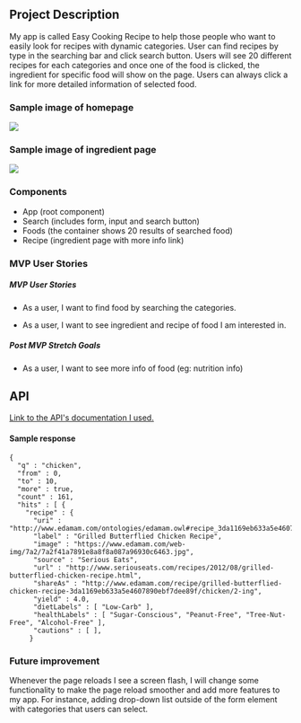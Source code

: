 ## Project Description

My app is called Easy Cooking Recipe to help those people who want to easily look for recipes with dynamic categories. User can find recipes by type in the searching bar and click search button. Users will see 20 different recipes for each categories and once one of the food is clicked, the ingredient for specific food will show on the page. Users can always click a link for more detailed information of selected food.

### Sample image of homepage

![](https://i.imgur.com/CHsL6DY.png)

### Sample image of ingredient page

![](https://i.imgur.com/lGZmJaK.png)

### Components

- App (root component)
- Search (includes form, input and search button)
- Foods (the container shows 20 results of searched food)
- Recipe (ingredient page with more info link)

### MVP User Stories

##### MVP User Stories

- As a user, I want to find food by searching the categories.

- As a user, I want to see ingredient and recipe of food I am interested in.

##### Post MVP Stretch Goals

- As a user, I want to see more info of food (eg: nutrition info) 

## API

[Link to the API's documentation I used.](https://developer.edamam.com/edamam-docs-recipe-api
)

#### Sample response

```
{
  "q" : "chicken",
  "from" : 0,
  "to" : 10,
  "more" : true,
  "count" : 161,
  "hits" : [ {
    "recipe" : {
      "uri" : "http://www.edamam.com/ontologies/edamam.owl#recipe_3da1169eb633a5e4607890ebf7dee89f",
      "label" : "Grilled Butterflied Chicken Recipe",
      "image" : "https://www.edamam.com/web-img/7a2/7a2f41a7891e8a8f8a087a96930c6463.jpg",
      "source" : "Serious Eats",
      "url" : "http://www.seriouseats.com/recipes/2012/08/grilled-butterflied-chicken-recipe.html",
      "shareAs" : "http://www.edamam.com/recipe/grilled-butterflied-chicken-recipe-3da1169eb633a5e4607890ebf7dee89f/chicken/2-ing",
      "yield" : 4.0,
      "dietLabels" : [ "Low-Carb" ],
      "healthLabels" : [ "Sugar-Conscious", "Peanut-Free", "Tree-Nut-Free", "Alcohol-Free" ],
      "cautions" : [ ],
     }

```

### Future improvement

Whenever the page reloads I see a screen flash, I will change some functionality to make the page reload smoother and add more features to my app. For instance, adding drop-down list outside of the form element with categories that users can select.